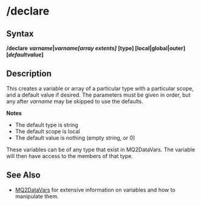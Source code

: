 # /declare

## Syntax

**/declare** _**varname**_**\|**_**varname[array extents\]**_ **\[type\] \[local\|global\|outer\] \[**_**defaultvalue**_**]**

## Description

This creates a variable or array of a particular type with a particular scope, and a default value if desired. The parameters must be given in order, but any after _varname_ may be skipped to use the defaults.

**Notes**

* The default type is string
* The default scope is local
* The default value is nothing (empty string, or 0)

These variables can be of any type that exist in MQ2DataVars. The variable will then have access to the members of that type.

## See Also

* [MQ2DataVars](../../documentation/mqdatavars.md) for extensive information on variables and how to manipulate them.

